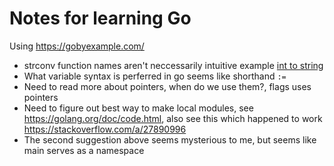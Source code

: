 # Notes for learning Go

Using https://gobyexample.com/

- strconv function names aren't neccessarily intuitive example [int to string](https://golang.org/pkg/strconv/#Itoa)
- What variable syntax is perferred in go seems like shorthand `:=`
- Need to read more about pointers, when do we use them?, flags uses pointers
- Need to figure out best way to make local modules, see https://golang.org/doc/code.html, also see this which happened to work https://stackoverflow.com/a/27890996
- The second suggestion above seems mysterious to me, but seems like main serves as a namespace
